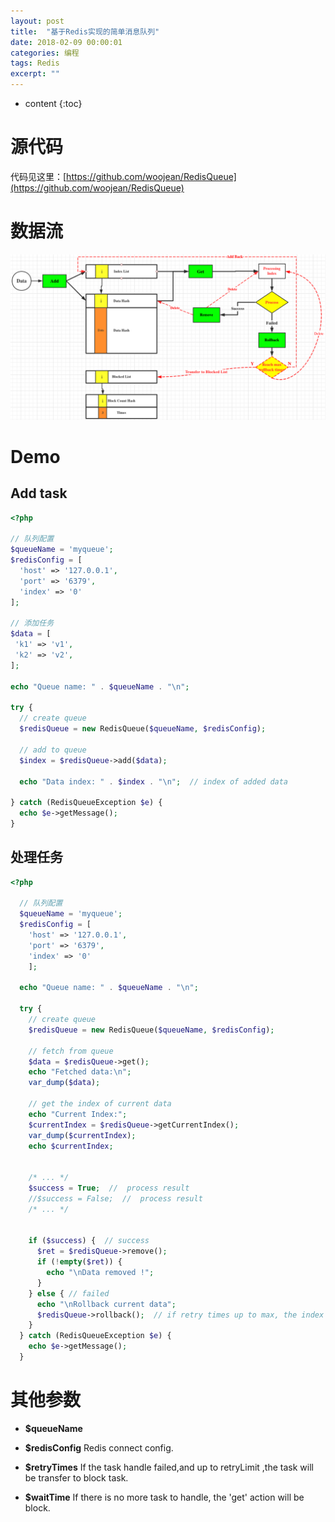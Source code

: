 ```yaml
---
layout: post
title:  "基于Redis实现的简单消息队列"
date: 2018-02-09 00:00:01
categories: 编程
tags: Redis
excerpt: ""
---
```


* content
{:toc}

# 源代码
代码见这里：[https://github.com/woojean/RedisQueue](https://github.com/woojean/RedisQueue)

# 数据流
![image](/images/tech/redis-queue.png)

# Demo
## Add task
```php
<?php

// 队列配置
$queueName = 'myqueue';
$redisConfig = [
  'host' => '127.0.0.1',
  'port' => '6379',
  'index' => '0'
];

// 添加任务
$data = [
 'k1' => 'v1',
 'k2' => 'v2',
];

echo "Queue name: " . $queueName . "\n";

try {
  // create queue
  $redisQueue = new RedisQueue($queueName, $redisConfig);

  // add to queue
  $index = $redisQueue->add($data);

  echo "Data index: " . $index . "\n";  // index of added data

} catch (RedisQueueException $e) {
  echo $e->getMessage();
}
```


## 处理任务
```php
<?php

  // 队列配置
  $queueName = 'myqueue';
  $redisConfig = [
    'host' => '127.0.0.1',
    'port' => '6379',
    'index' => '0'
    ];

  echo "Queue name: " . $queueName . "\n";

  try {
    // create queue
    $redisQueue = new RedisQueue($queueName, $redisConfig);

    // fetch from queue
    $data = $redisQueue->get();
    echo "Fetched data:\n";
    var_dump($data);

    // get the index of current data
    echo "Current Index:";
    $currentIndex = $redisQueue->getCurrentIndex();
    var_dump($currentIndex);
    echo $currentIndex;


    /* ... */
    $success = True;  //  process result
    //$success = False;  //  process result
    /* ... */


    if ($success) {  // success
      $ret = $redisQueue->remove();
      if (!empty($ret)) {
        echo "\nData removed !";
      }
    } else { // failed
      echo "\nRollback current data";
      $redisQueue->rollback();  // if retry times up to max, the index will be transfer to blocked list
    }
  } catch (RedisQueueException $e) {
    echo $e->getMessage();
  }
```

# 其他参数
* **$queueName** 

* **$redisConfig** 
  Redis connect config.

* **$retryTimes**
  If the task handle failed,and up to retryLimit ,the task will be transfer to block task.

* **$waitTime**
  If there is no more task to handle, the 'get' action will be block.







